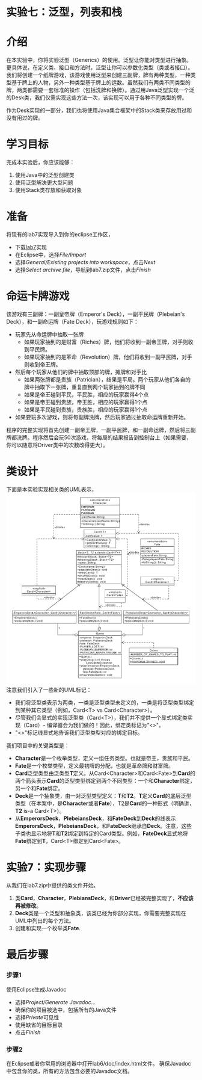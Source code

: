 实验七：泛型，列表和栈 
======

# 介绍
在本实验中，你将实验泛型（Generics）的使用。泛型让你能对类型进行抽象。更具体说，在定义类、接口和方法时，泛型让你可以参数化类型（类或者接口）。我们将创建一个纸牌游戏，该游戏使用泛型来创建三副牌，牌有两种类型，一种类型基于牌上的人物，另外一种类型基于牌上的运数。虽然我们有两类不同类型的牌，两类都需要一套标准的操作（包括洗牌和换牌）。通过用Java泛型实现一个泛的Desk类，我们仅需实现这些方法一次，该实现可以用于各种不同类型的牌。

作为Desk实现的一部分，我们也将使用Java集合框架中的Stack类来存放用过和没有用过的牌。

# 学习目标
完成本实验后，你应该能够：
1. 使用Java中的泛型创建类
2. 使用泛型解决更大型问题
3. 使用Stack类存放和获取对象

# 准备
将现有的lab7实现导入到你的eclipse工作区，
- 下载[lab7](lab7.zip)实现
- 在Eclipse中，选择*File/Import*
- 选择*General/Existing projects into workspace*，点击*Next*
- 选择*Select archive file*，导航到lab7.zip文件，点击*Finish*


# 命运卡牌游戏
该游戏有三副牌：一副皇帝牌（Emperor's Deck），一副平民牌（Plebeian's Deck），和一副命运牌（Fate Deck），玩游戏规则如下：
- 玩家先从命运牌中抽取一张牌
    - 如果玩家抽到的是财富（Riches）牌，他们将收到一副帝王牌，对手则收到平民牌。
    - 如果玩家抽到的是革命（Revolution）牌，他们将收到一副平民牌，对手则收到帝王牌。
- 然后每个玩家从他们的牌中抽取顶部的牌，摊牌和对手比
    - 如果两张牌都是贵族（Patrician），结果是平局。两个玩家从他们各自的牌中抽取下一张牌，重复直到两个玩家抽到的牌不同
    - 如果是帝王碰到平民，平民胜，相应的玩家赢得4个点
    - 如果是帝王碰到贵族，帝王胜，相应的玩家赢得1个点
    - 如果是平民碰到贵族，贵族胜，相应的玩家赢得1个点
- 如果要玩多次游戏，则将每副牌洗牌，然后玩家通过抽取命运牌重新开始。

程序的完整实现将首先创建一副帝王牌，一副平民牌，和一副命运牌，然后将三副牌都洗牌。程序然后会玩50次游戏，将每局的结果报告到控制台上（如果需要，你可以随意将Driver类中的次数改得更大）。

# 类设计
下面是本实验实现相关类的UML表示，
![uml design](images/uml_design.png)
注意我们引入了一些新的UML标记：
- 我们将泛型类表示为两类，一类是泛型类型未定义的，一类是将泛型类型绑定到某种其它类型（例如，Card&lt;T&gt; vs Card&lt;Character&gt;）。
- 尽管我们会显式的实现泛型类（Card&lt;T&gt;），我们并不提供一个显式绑定类实现（Card<Character>）- 编译器会为我们做的！因此，绑定类标记为"<<implicit>>"。
- "<<binds>>"标记线显式地告诉我们泛型类型对应的绑定目标。

我们项目中的关键类型是：
- **Character**是一个枚举类型，定义一组任务类型。也就是帝王，贵族和平民。
- **Fate**是一个枚举类型，定义最初牌的分配，也就是革命牌和财富牌。
- **Card**泛型类型由泛类型**T**定义。从Card&lt;Character&gt;和Card&lt;Fate&gt;到**Card**的两个箭头表示**Card**的泛型类型绑定到两个不同类型：一个和**Character**绑定，另一个和**Fate**绑定。
- **Deck**是一个抽象类，由一对泛型类型定义：**T**和**T2**。**T**定义**Card**的底层泛型类型（在本案中，是**Character**或者**Fate**），T2是**Card**的一种形式（明确讲，**T2** is-a Card&lt;T&gt;）。
- 从**EmperorsDeck**，**PlebeiansDeck**，和**FateDeck**到**Deck**的线表示**EmperorsDeck**，**PlebeiansDeck**，和**FateDeck**继承自**Deck**。注意，这些子类也显示地将**T**和**T2**绑定到特定的Card类型。例如，**FateDeck**显式地将**Fate**绑定到**T**，Card&lt;T&gt;绑定到Card&lt;Fate&gt;。

# 实验7：实现步骤
从我们在lab7.zip中提供的类文件开始。
1. 类**Card**，**Character**，**PlebiansDeck**，和**Driver**已经被完整实现了，**不应该再被修改**。
2. **Deck**类是一个泛型和抽象类，该类已经为你部分实现，你需要完整实现在UML中列出的每个方法。
3. 创建和实现一个枚举类**Fate**.


# 最后步骤

### 步骤1
使用Eclipse生成Javadoc
- 选择*Project/Generate Javadoc...*
- 确保你的项目被选中，包括所有的Java文件
- 选择*Private*可见性
- 使用缺省的目标目录
- 点击*Finish*


### 步骤2
在Eclipse或者你常用的浏览器中打开lab6/doc/index.html文件。 确保Javadoc中包含你的类，所有的方法包含必要的Javadoc文档。

